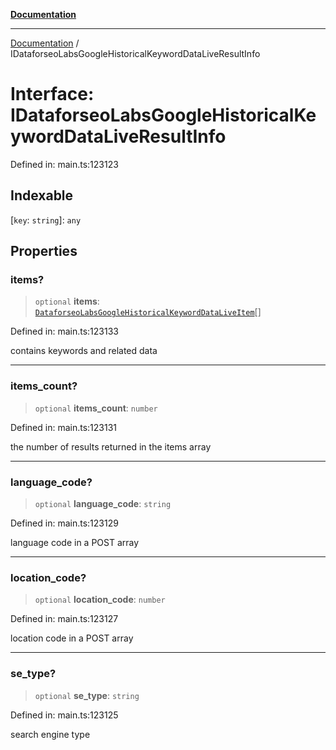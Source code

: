 [**Documentation**](../README.md)

***

[Documentation](../README.md) / IDataforseoLabsGoogleHistoricalKeywordDataLiveResultInfo

# Interface: IDataforseoLabsGoogleHistoricalKeywordDataLiveResultInfo

Defined in: main.ts:123123

## Indexable

\[`key`: `string`\]: `any`

## Properties

### items?

> `optional` **items**: [`DataforseoLabsGoogleHistoricalKeywordDataLiveItem`](../classes/DataforseoLabsGoogleHistoricalKeywordDataLiveItem.md)[]

Defined in: main.ts:123133

contains keywords and related data

***

### items\_count?

> `optional` **items\_count**: `number`

Defined in: main.ts:123131

the number of results returned in the items array

***

### language\_code?

> `optional` **language\_code**: `string`

Defined in: main.ts:123129

language code in a POST array

***

### location\_code?

> `optional` **location\_code**: `number`

Defined in: main.ts:123127

location code in a POST array

***

### se\_type?

> `optional` **se\_type**: `string`

Defined in: main.ts:123125

search engine type
